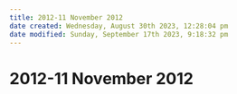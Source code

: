 ```yaml
---
title: 2012-11 November 2012
date created: Wednesday, August 30th 2023, 12:28:04 pm
date modified: Sunday, September 17th 2023, 9:18:32 pm
---
```


# 2012-11 November 2012
